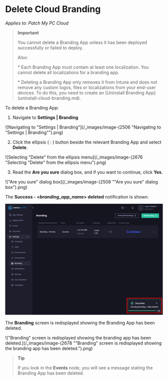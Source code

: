 # Delete Cloud Branding

_Applies to: Patch My PC Cloud_

> **Important**
>
> You cannot delete a Branding App unless it has been deployed successfully or failed to deploy.
>
> Also:
>
> \* Each Branding App must contain at least one localization. You cannot delete all localizations for a branding app.
>
> \* Deleting a Branding App only removes it from Intune and does not remove any custom logos, files or localizations from your end-user devices. To do this, you need to create an \[Uninstall Branding App]\(uninstall-cloud-branding.md).

To delete a Branding App:

1. Navigate to **Settings | Branding**

![Navigating to "Settings | Branding"](/_images/image-(2506 "Navigating to \"Settings | Branding\"").png)

2. Click the ellipsis (`⋮`) button beside the relevant Branding App and select **Delete**.

![Selecting "Delete" from the ellipsis menu](/_images/image-(2676 "Selecting \"Delete\" from the ellipsis menu").png)

3. Read the **Are you sure** dialog box, and if you want to continue, click **Yes**.

!["Are you sure" dialog box](/_images/image-(2508 "\"Are you sure\" dialog box").png)

The **Success - <**_**branding\_app\_name**_**> deleted** notification is shown.

![](/_images/image-(2677).png)

The **Branding** screen is redisplayed showing the Branding App has been deleted.

!["Branding" screen is redisplayed showing the branding app has been  deleted.](/_images/image-(2678 "\"Branding\" screen is redisplayed showing the branding app has been  deleted.").png)

> **Tip**
>
> If you look in the **Events** node, you will see a message stating the Branding App has been deleted.